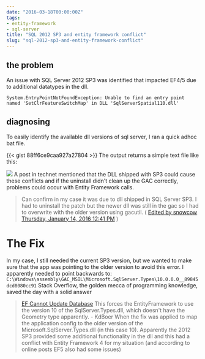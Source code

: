 ```yaml
---
date: "2016-03-18T00:00:00Z"
tags:
- entity-framework
- sql-server
title: "SQL 2012 SP3 and entity framework conflict"
slug: "sql-2012-sp3-and-entity-framework-conflict"
---
```


## the problem

An issue with SQL Server 2012 SP3 was identified that impacted EF4/5 due to additional datatypes in the dll.

    System.EntryPointNotFoundException: Unable to find an entry point named 'SetClrFeatureSwitchMap' in DLL 'SqlServerSpatial110.dll'

## diagnosing

To easily identify the available dll versions of sql server, I ran a quick adhoc bat file.

{{< gist 88ff6ce9caa927a27804 >}}
 The output returns a simple text file like this:

![](/images/SNAG-0035_pucmdd.jpg)
A post in technet mentioned that the DLL shipped with SP3 could cause these conflicts and if the uninstall didn't clean up the GAC correctly, problems could occur with Entity Framework calls.

> Can confirm in my case it was due to dll shipped in SQL Server SP3.  I had to uninstall the patch but the newer dll was still in the gac so I had to overwrite with the older version using gacutil. ( [Edited by snowcow Thursday, January 14, 2016 12:41 PM](https://social.technet.microsoft.com/Forums/appvirtualization/en-US/72d07fcb-e3cb-45f1-bff5-abeb13adc5f8/entity-framework-cant-make-updates-in-db-missing-entry-point-setclrfeatureswitchmap-in?forum=sqldataaccess) )

# The Fix

In my case, I still needed the current SP3 version, but we wanted to make sure that the app was pointing to the older version to avoid this error.
I apparently needed to point backwards to:  `C:\Windows\assembly\GAC_MSIL\Microsoft.SqlServer.Types\10.0.0.0__89845dcd8080cc91`
Stack Overflow, the golden mecca of programming knowledge, saved the day with a solid answer

> [EF Cannot Update Database](http://stackoverflow.com/a/34431276/68698)
> This forces the EntityFramework to use the version 10 of the SqlServer.Types.dll, which doesn't have the Geometry type apparently. - KdBoer
> When the fix was applied to map the application config to the older version of the Microsoft.SqlServer.Types.dll (in this case 10). Apparently the 2012 SP3 provided some additional functionality in the dll and this had a conflict with Entity Framework 4 for my situation (and according to online posts EF5 also had some issues)
